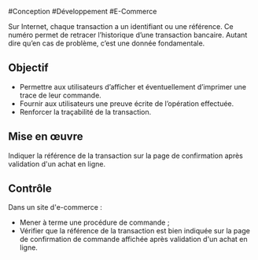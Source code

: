 
#Conception #Développement #E-Commerce

Sur Internet, chaque transaction a un identifiant ou une référence. Ce numéro permet de retracer l’historique d’une transaction bancaire. Autant dire qu’en cas de problème, c’est une donnée fondamentale.


## Objectif

* Permettre aux utilisateurs d’afficher et éventuellement d’imprimer une trace de leur commande.
* Fournir aux utilisateurs une preuve écrite de l’opération effectuée.
* Renforcer la traçabilité de la transaction.

## Mise en œuvre

Indiquer la référence de la transaction sur la page de confirmation après validation d'un achat en ligne.

## Contrôle

Dans un site d'e-commerce :

* Mener à terme une procédure de commande ;
* Vérifier que la référence de la transaction est bien indiquée sur la page de confirmation de commande affichée après validation d'un achat en ligne.

